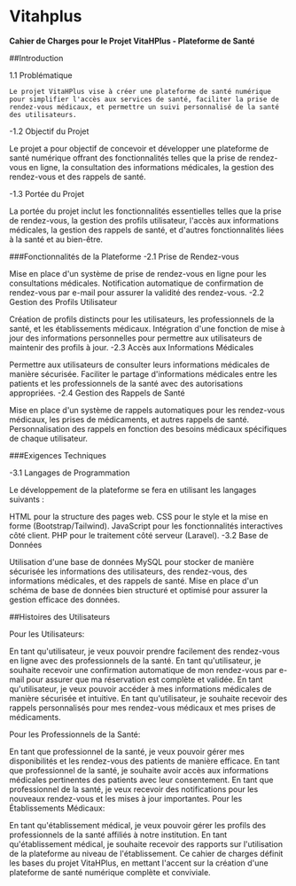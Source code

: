 # Vitahplus
**Cahier de Charges pour le Projet VitaHPlus - Plateforme de Santé**

##Introduction


1.1 Problématique
```
Le projet VitaHPlus vise à créer une plateforme de santé numérique pour simplifier l'accès aux services de santé, faciliter la prise de rendez-vous médicaux, et permettre un suivi personnalisé de la santé des utilisateurs.
```
-1.2 Objectif du Projet

Le projet a pour objectif de concevoir et développer une plateforme de santé numérique offrant des fonctionnalités telles que la prise de rendez-vous en ligne, la consultation des informations médicales, la gestion des rendez-vous et des rappels de santé.

-1.3 Portée du Projet

La portée du projet inclut les fonctionnalités essentielles telles que la prise de rendez-vous, la gestion des profils utilisateur, l'accès aux informations médicales, la gestion des rappels de santé, et d'autres fonctionnalités liées à la santé et au bien-être.

###Fonctionnalités de la Plateforme
-2.1 Prise de Rendez-vous

Mise en place d'un système de prise de rendez-vous en ligne pour les consultations médicales.
Notification automatique de confirmation de rendez-vous par e-mail pour assurer la validité des rendez-vous.
-2.2 Gestion des Profils Utilisateur

Création de profils distincts pour les utilisateurs, les professionnels de la santé, et les établissements médicaux.
Intégration d'une fonction de mise à jour des informations personnelles pour permettre aux utilisateurs de maintenir des profils à jour.
-2.3 Accès aux Informations Médicales

Permettre aux utilisateurs de consulter leurs informations médicales de manière sécurisée.
Faciliter le partage d'informations médicales entre les patients et les professionnels de la santé avec des autorisations appropriées.
-2.4 Gestion des Rappels de Santé

Mise en place d'un système de rappels automatiques pour les rendez-vous médicaux, les prises de médicaments, et autres rappels de santé.
Personnalisation des rappels en fonction des besoins médicaux spécifiques de chaque utilisateur.

###Exigences Techniques

-3.1 Langages de Programmation

Le développement de la plateforme se fera en utilisant les langages suivants :

HTML pour la structure des pages web.
CSS pour le style et la mise en forme (Bootstrap/Tailwind).
JavaScript pour les fonctionnalités interactives côté client.
PHP pour le traitement côté serveur (Laravel).
-3.2 Base de Données

Utilisation d'une base de données MySQL pour stocker de manière sécurisée les informations des utilisateurs, des rendez-vous, des informations médicales, et des rappels de santé.
Mise en place d'un schéma de base de données bien structuré et optimisé pour assurer la gestion efficace des données.

##Histoires des Utilisateurs

Pour les Utilisateurs:

En tant qu'utilisateur, je veux pouvoir prendre facilement des rendez-vous en ligne avec des professionnels de la santé.
En tant qu'utilisateur, je souhaite recevoir une confirmation automatique de mon rendez-vous par e-mail pour assurer que ma réservation est complète et validée.
En tant qu'utilisateur, je veux pouvoir accéder à mes informations médicales de manière sécurisée et intuitive.
En tant qu'utilisateur, je souhaite recevoir des rappels personnalisés pour mes rendez-vous médicaux et mes prises de médicaments.

Pour les Professionnels de la Santé:

En tant que professionnel de la santé, je veux pouvoir gérer mes disponibilités et les rendez-vous des patients de manière efficace.
En tant que professionnel de la santé, je souhaite avoir accès aux informations médicales pertinentes des patients avec leur consentement.
En tant que professionnel de la santé, je veux recevoir des notifications pour les nouveaux rendez-vous et les mises à jour importantes.
Pour les Établissements Médicaux:

En tant qu'établissement médical, je veux pouvoir gérer les profils des professionnels de la santé affiliés à notre institution.
En tant qu'établissement médical, je souhaite recevoir des rapports sur l'utilisation de la plateforme au niveau de l'établissement.
Ce cahier de charges définit les bases du projet VitaHPlus, en mettant l'accent sur la création d'une plateforme de santé numérique complète et conviviale.
